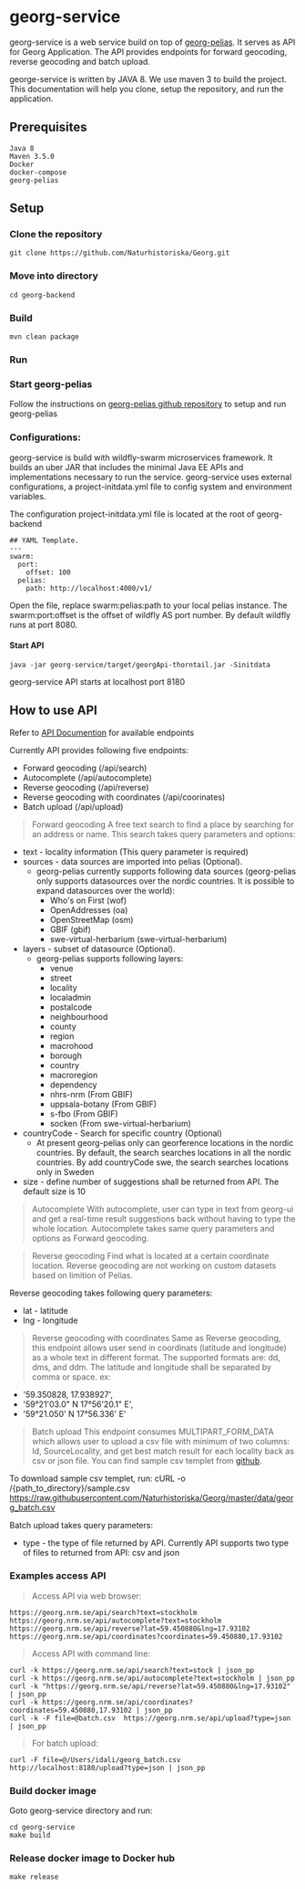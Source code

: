# georg-service
georg-service is a web service build on top of [georg-pelias](https://github.com/Naturhistoriska/georg-pelias.git). It serves as API for Georg Application. The API provides endpoints for forward geocoding, reverse geocoding and batch upload.

george-service is written by JAVA 8. We use maven 3 to build the project.
This documentation will help you clone, setup the repository, and run the application.
## Prerequisites
```
Java 8
Maven 3.5.0
Docker
docker-compose
georg-pelias
```
## Setup
### Clone the repository
```
git clone https://github.com/Naturhistoriska/Georg.git
```
### Move into directory
```
cd georg-backend
```
### Build
```
mvn clean package
```
### Run
### Start georg-pelias
Follow the instructions on [georg-pelias github repository](https://github.com/Naturhistoriska/georg-pelias) to setup and run georg-pelias
### Configurations:
georg-service is build with wildfly-swarm microservices framework. It builds an uber JAR that includes the minimal Java EE APIs and implementations necessary to run the service. georg-service uses external configurations, a project-initdata.yml file to config system and environment variables.

The configuration project-initdata.yml file is located at the root of georg-backend

```
## YAML Template.
---
swarm:
  port:
    offset: 100
  pelias:
    path: http://localhost:4000/v1/
```
Open the file, replace swarm:pelias:path to your local pelias instance. The swarm:port:offset is the offset of wildfly AS port number. By default wildfly runs at port 8080.

#### Start API
```
java -jar georg-service/target/georgApi-thorntail.jar -Sinitdata
```
georg-service API starts at localhost port 8180
## How to use API
Refer to [API Documention](https://georg.nrm.se/swagger-ui/index.html?url=/api/swagger.json) for available endpoints

Currently API provides following five endpoints:
* Forward geocoding (/api/search)
* Autocomplete (/api/autocomplete)
* Reverse geocoding (/api/reverse)
* Reverse geocoding with coordinates (/api/coorinates)
* Batch upload (/api/upload)
> Forward geocoding
A free text search to find a place by searching for an address or name.
This search takes query parameters and options:
* text - locality information (This query parameter is required)
* sources - data sources are imported into pelias (Optional).
    * georg-pelias currently supports following data sources (georg-pelias only supports datasources over the nordic countries. It is possible to expand datasources over the world):
        * Who's on First (wof)
        * OpenAddresses (oa)
        * OpenStreetMap (osm)
        * GBIF (gbif)
        * swe-virtual-herbarium (swe-virtual-herbarium)
* layers - subset of datasource (Optional).
    * georg-pelias supports following layers:
        * venue
        * street
        * locality
        * localadmin
        * postalcode
        * neighbourhood
        * county
        * region
        * macrohood
        * borough
        * country
        * macroregion
        * dependency
        * nhrs-nrm (From GBIF)
        * uppsala-botany (From GBIF)
        * s-fbo (From GBIF)
        * socken (From swe-virtual-herbarium)
* countryCode - Search for specific country (Optional)
    * At present georg-pelias only can georference locations in the nordic countries. By default, the search searches locations in all the nordic countries. By add countryCode swe, the search searches locations only in Sweden
* size - define number of suggestions shall be returned from API. The default size is 10
> Autocomplete
With autocomplete, user can type in text from georg-ui and get a real-time result suggestions back without having to type the whole location. Autocomplete takes same query parameters and options as Forward geocoding.

> Reverse geocoding
Find what is located at a certain coordinate location. Reverse geocoding are not working on custom datasets based on limition of Pelias.

Reverse geocoding takes following query parameters:
* lat - latitude
* lng - longitude
> Reverse geocoding with coordinates
Same as Reverse geocoding, this endpoint allows user send in coordinats (latitude and longitude) as a whole text in different format. The supported formats are: dd, dms, and ddm. The latitude and longitude shall be separated by comma or space. ex:
   * '59.350828, 17.938927',
   * '59°21'03.0" N 17°56'20.1" E',
   * '59°21.050' N 17°56.336' E'
> Batch upload
This endpoint consumes MULTIPART_FORM_DATA which allows user to upload a csv file with minimum of two columns: Id, SourceLocality, and get best match result for each locality back as csv or json file. You can find sample csv templet from [github](https://github.com/Naturhistoriska/Georg/blob/master/data/georg_batch.csv).

To download sample csv templet, run:
cURL -o /{path_to_directory}/sample.csv https://raw.githubusercontent.com/Naturhistoriska/Georg/master/data/georg_batch.csv

Batch upload takes query parameters:
* type - the type of file returned by API. Currently API supports two type of files to returned from API: csv and json
### Examples access API
> Access API via web browser:
```
https://georg.nrm.se/api/search?text=stockholm
https://georg.nrm.se/api/autocomplete?text=stockholm
https://georg.nrm.se/api/reverse?lat=59.450880&lng=17.93102
https://georg.nrm.se/api/coordinates?coordinates=59.450880,17.93102
```
> Access API with command line:
```
curl -k https://georg.nrm.se/api/search?text=stock | json_pp
curl -k https://georg.nrm.se/api/autocomplete?text=stockholm | json_pp
curl -k "https://georg.nrm.se/api/reverse?lat=59.450880&lng=17.93102" | json_pp
curl -k https://georg.nrm.se/api/coordinates?coordinates=59.450880,17.93102 | json_pp
curl -k -F file=@batch.csv  https://georg.nrm.se/api/upload?type=json | json_pp
```
> For batch upload:
```
curl -F file=@/Users/idali/georg_batch.csv  http://localhost:8180/upload?type=json | json_pp
```

### Build docker image
Goto georg-service directory and run:
```
cd georg-service
make build
```
### Release docker image to Docker hub
```
make release
```
